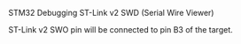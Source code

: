 STM32 Debugging ST-Link v2 SWD (Serial Wire Viewer)

ST-Link v2 SWO pin will be connected to pin B3 of the target.
